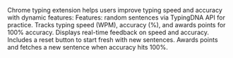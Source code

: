  Chrome typing extension helps users improve typing speed and accuracy with dynamic features:
 Features:
 random sentences via TypingDNA API for practice.
Tracks typing speed (WPM), accuracy (%), and awards points for 100% accuracy.
Displays real-time feedback on speed and accuracy.
Includes a reset button to start fresh with new sentences.
Awards points and fetches a new sentence when accuracy hits 100%.

